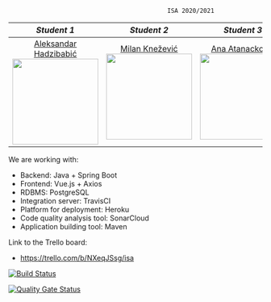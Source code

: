                                                 ISA 2020/2021
                                                                          
                                                                          
                                                                          
|       *Student 1*       |       *Student 2*       |       *Student 3*       |       *Student 4*       |
|:----------------------:|:----------------------:|:----------------------:|:----------------------:|
| [Aleksandar Hadzibabić](https://github.com/hadzija7) <br> <img src="https://avatars.githubusercontent.com/u/48260177?s=400&u=b07fa110e3f103696281edb4db816d2f71be2f14&v=4" width="170" height="170"> | [Milan Knežević](https://github.com/lemara98) <br> <img src="https://avatars.githubusercontent.com/u/58090742?s=400&u=eb8c1c59d99b1ca6475c21c7dad1eadcb6de9abf&v=4" width="170" height="170"> | [Ana Atanacković](https://github.com/Ana00000/) <br> <img src="https://avatars.githubusercontent.com/u/57576323?s=400&u=1ef5aae0fac636355c779a07004eb66378464adc&v=4" width="170" height="170"> | [Stefan Petrović](https://github.com/stefanwert) <br> <img src="https://avatars.githubusercontent.com/u/58173887?s=400&u=c02f2b1eebb5aad5c780172883a3baf36995204b&v=4" width="170" height="170"> |

We are working with:
- Backend: Java + Spring Boot
- Frontend: Vue.js + Axios
- RDBMS: PostgreSQL 
- Integration server: TravisCI
- Platform for deployment: Heroku
- Code quality analysis tool: SonarCloud
- Application building tool: Maven


Link to the Trello board:
- https://trello.com/b/NXeqJSsg/isa


[![Build Status](https://travis-ci.com/Ana00000/ISA.svg?branch=develop)](https://travis-ci.com/Ana00000/ISA)

[![Quality Gate Status](https://sonarcloud.io/api/project_badges/measure?project=62adfa5916c38802afea330d937327c322642b84&metric=alert_status)](https://sonarcloud.io/dashboard?id=62adfa5916c38802afea330d937327c322642b84)






